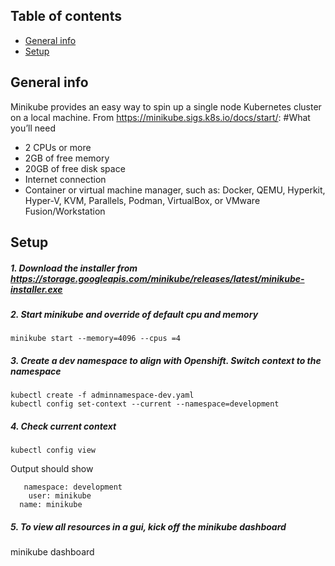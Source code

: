 ## Table of contents
* [General info](#general-info)
* [Setup](#setup)

## General info
Minikube provides an easy way to spin up a single node Kubernetes cluster on a local machine. From https://minikube.sigs.k8s.io/docs/start/:
#What you’ll need
* 2 CPUs or more
* 2GB of free memory
* 20GB of free disk space
* Internet connection
* Container or virtual machine manager, such as: Docker, QEMU, Hyperkit, Hyper-V, KVM, Parallels, Podman, VirtualBox, or VMware Fusion/Workstation

## Setup
##### 1. Download the installer from https://storage.googleapis.com/minikube/releases/latest/minikube-installer.exe

##### 2. Start minikube and override of default cpu and memory
```
minikube start --memory=4096 --cpus =4
```
##### 3. Create a dev namespace to align with Openshift. Switch context to the namespace
```
kubectl create -f adminnamespace-dev.yaml
kubectl config set-context --current --namespace=development
```
##### 4. Check current context
```
kubectl config view
```
Output should show 
```
   namespace: development
    user: minikube
  name: minikube

```
##### 5. To view all resources in a gui, kick off the minikube dashboard
minikube dashboard
